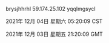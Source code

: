 brysjhhrhl 59.174.25.102 yqqlmgsycl

2021年 12月 04日 星期六 05:20:09 CST

2021年 12月 03日 星期五 21:20:09 GMT
